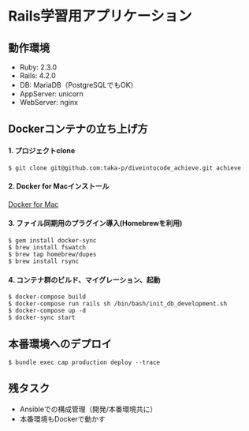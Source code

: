 # Rails学習用アプリケーション

## 動作環境

- Ruby: 2.3.0  
- Rails: 4.2.0  
- DB: MariaDB（PostgreSQLでもOK）  
- AppServer: unicorn  
- WebServer: nginx  

## Dockerコンテナの立ち上げ方

#### 1. プロジェクトclone
```
$ git clone git@github.com:taka-p/diveintocode_achieve.git achieve
```
#### 2. Docker for Macインストール
[Docker for Mac](https://docs.docker.com/docker-for-mac/)
#### 3. ファイル同期用のプラグイン導入(Homebrewを利用)
```
$ gem install docker-sync
$ brew install fswatch
$ brew tap homebrew/dupes
$ brew install rsync
```
#### 4. コンテナ群のビルド、マイグレーション、起動
```
$ docker-compose build
$ docker-compose run rails sh /bin/bash/init_db_development.sh
$ docker-compose up -d
$ docker-sync start
```
## 本番環境へのデプロイ

```
$ bundle exec cap production deploy --trace
```

## 残タスク

* Ansibleでの構成管理（開発/本番環境共に）
* 本番環境もDockerで動かす
